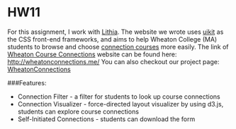 HW11
===

For this assignment, I work with [Lithia](https://github.com/lithiah). The website we wrote uses [uikit](http://getuikit.com/index.html) as the CSS front-end frameworks, and aims to help Wheaton College (MA) students to browse and choose [connection courses](http://wheatoncollege.edu/academics/the-wheaton-curriculum/connections/connections-list/) more easily. The link of [Wheaton Course Connections](http://wheatonconnections.me/) website can be found here: http://wheatonconnections.me/ You can also checkout our project page: [WheatonConnections](https://github.com/lithiah/WheatonConnections/tree/gh-pages)

###Features:
- Connection Filter - a filter for students to look up course connections
- Connection Visualizer - force-directed layout visualizer by using d3.js, students can explore course connections
- Self-Initiated Connections - students can download the form